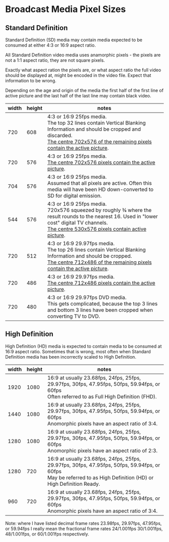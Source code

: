 # Broadcast Media Pixel Sizes

## Standard Definition

Standard Definition (SD) media may contain media expected to be consumed at either 4:3 or 16:9 aspect ratio.

All Standard Definition video media uses anamorphic pixels - the pixels are not a 1:1 aspect ratio, they are not square pixels.

Exactly what aspect ration the pixels are, or what aspect ratio the full video should be displayed at, might be encoded in the video file. Expect that information to be wrong.

Depending on the age and origin of the media the first half of the first line of active picture and the last half of the last line may contain black video.

|width|height|notes|
|---|---|---|
|720|608|4:3 or 16:9 25fps media.<br/>The top 32 lines contain Vertical Blanking Information and should be cropped and discarded.<br/>[The centre 702x576 of the remaining pixels contain the active picture](broadcast_tv_SD_aspect_ratios).|
|720|576|4:3 or 16:9 25fps media.<br/>[The centre 702x576 pixels contain the active picture](broadcast_tv_SD_aspect_ratios).|
|704|576|4:3 or 16:9 25fps media.<br/>Assumed that all pixels are active. Often this media will have been HD down-converted to SD for digital emission.|
|544|576|4:3 or 16:9 25fps media.<br/>720x576 squeezed by roughly ¾ where the result rounds to the nearest 16. Used in "lower cost" digital TV channels.<br/>[The centre 530x576 pixels contain active picture](broadcast_tv_SD_aspect_ratios).|
|720|512|4:3 or 16:9 29.97fps media.<br/>The top 26 lines contain Vertical Blanking Information and should be cropped.<br/>[The centre 712x486 of the remaining pixels contain the active picture](broadcast_tv_SD_aspect_ratios).|
|720|486|4:3 or 16:9 29.97fps media.<br/>[The centre 712x486 pixels contain the active picture](broadcast_tv_SD_aspect_ratios).|
|720|480|4:3 or 16:9 29.97fps DVD media.<br/>This gets complicated, because the top 3 lines and bottom 3 lines have been cropped when converting TV to DVD.|

## High Definition

High Definition (HD) media is expected to contain media to be consumed at 16:9 aspect ratio. Sometimes that is wrong, most often when Standard Definition media has been incorrectly scaled to High Definition.

|width|height|notes|
|---|---|---|
|1920|1080|16:9 at usually 23.68fps, 24fps, 25fps, 29.97fps, 30fps, 47.95fps, 50fps, 59.94fps, or 60fps<br/>Often referred to as Full High Definition (FHD).|
|1440|1080|16:9 at usually 23.68fps, 24fps, 25fps, 29.97fps, 30fps, 47.95fps, 50fps, 59.94fps, or 60fps<br/>Anomorphic pixels have an aspect ratio of 3:4.|
|1280|1080|16:9 at usually 23.68fps, 24fps, 25fps, 29.97fps, 30fps, 47.95fps, 50fps, 59.94fps, or 60fps<br/>Anomorphic pixels have an aspect ratio of 2:3.|
|1280|720|16:9 at usually 23.68fps, 24fps, 25fps, 29.97fps, 30fps, 47.95fps, 50fps, 59.94fps, or 60fps<br/>May be referred to as High Definition (HD) or High Definition Ready.|
|960|720|16:9 at usually 23.68fps, 24fps, 25fps, 29.97fps, 30fps, 47.95fps, 50fps, 59.94fps, or 60fps<br/>Anomorphic pixels have an aspect ratio of 3:4.|


Note: where I have listed decimal frame rates 23.98fps, 29.97fps, 47.95fps, or 59.94fps I really mean the fractional frame rates 24/1.001fps 30/1.001fps, 48/1.001fps, or 60/1.001fps respectively.
